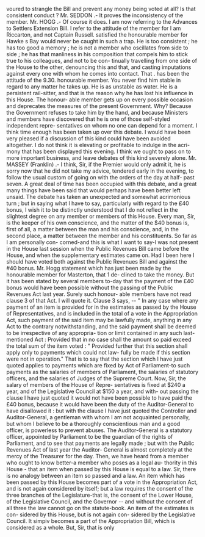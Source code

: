 voured to strangle the Bill and prevent any money being voted at all? Is that consistent conduct ? Mr. SEDDON .- It proves the inconsistency of the member. Mr. HOGG .- Of course it does. I am now referring to the Advances to Settlers Extension Bill. I refer to the attitude of the member for I am Riccarton, and not Captain Russell. satisfied the honourable member for Hawke s Bay would never be caught in such a trap. He is too consistent ; he has too good a memory ; he is not a member who oscillates from side to side ; he has that manliness in his composition that compels him to stick true to his colleagues, and not to be con- tinually travelling from one side of the House to the other, denouncing this and that, and casting imputations against every one with whom he comes into contact. That . has been the attitude of the 9.30. honourable member. You never find him stable in regard to any matter he takes up. He is as unstable as water. He is a persistent rail-sitter, and that is the reason why he has lost his influence in this House. The honour- able member gets up on every possible occasion and deprecates the measures of the present Government. Why? Because the Government refuses to take him by the hand, and because Ministers and members have discovered that he is one of those self-styled independent repre- sentatives on whom no one can depend for a moment. I think time enough has been taken up over this debate. I would have been very pleased if a discussion of this kind could have been avoided altogether. I do not think it is elevating or profitable to indulge in the acri- mony that has been displayed this evening. I think we ought to pass on to more important business, and leave debates of this kind severely alone. Mr. MASSEY (Franklin) .- I think, Sir, if the Premier would only admit it, he is sorry now that he did not take my advice, tendered early in the evening, to follow the usual custom of going on with the orders of the day at half- past seven. A great deal of time has been occupied with this debate, and a great many things have been said that would perhaps have been better left unsaid. The debate has taken an unexpected and somewhat acrimonious turn ; but in saying what I have to say, particularly with regard to the £40 bonus, I wish it to be distinctly understood that I do not reflect in the slightest degree on any member or members of this House. Every man, Sir, is the keeper of his own conscience, and the matter of the $40 bonus is, first of all, a matter between the man and his conscience, and, in the second place, a matter between the member and his constituents. So far as I am personally con- corned-and this is what I want to say-I was not present in the House last session when the Public Revenues Bill came before the House, and when the supplementary estimates came on. Had I been here I should have voted both against the Public Revenues Bill and against the #40 bonus. Mr. Hogg statement which has just been made by the honourable member for Masterton, that 1 de- clined to take the money. But it has been stated by several members to-day that the payment of the £40 bonus would have been possible without the passing of the Public Revenues Act last year. Surely such honour- able members have not read clause 3 of that Act. I will quote it. Clause 3 says, -- " In any case where any payment of an item is provided for in the estimates as passed by the House of Representatives, and is included in the total of a vote in the Appropriation Act, such payment of the said item may be lawfully made, anything in any Act to the contrary notwithstanding, and the said payment shall be deemed to be irrespective of any appropria- tion or limit contained in any such last- mentioned Act : Provided that in no case shall the amount so paid exceed the total sum of the item voted : " Provided further that this section shall apply only to payments which could not law- fully be made if this section were not in operation." That is to say that the section which I have just quoted applies to payments which are fixed by Act of Parliament-to such payments as the salaries of members of Parliament, the salaries of statutory officers, and the salaries of Judges of the Supreme Court. Now, Sir, the salary of members of the House of Repre- sentatives is fixed at $240 a year, and of the Legislative Council at $150 a year, and with- out passing the clause I have just quoted it would not have been possible to have paid the £40 bonus, because it would have been the duty of the Auditor-General to have disallowed it : but with the clause I have just quoted the Controller and Auditor-General, a gentleman with whom I am not acquainted personally, but whom I believe to be a thoroughly conscientious man and a good officer, is powerless to prevent abuses. The Auditor-General is a statutory officer, appointed by Parliament to be the guardian of the rights of Parliament, and to see that payments are legally made ; but with the Public Revenues Act of last year the Auditor- General is almost completely at the mercy of the Treasurer for the day. Then, we have heard from a member who ought to know better-a member who poses as a legal au- thority in this House - that an item when passed by this House is equal to a law. Sir, there is no analogy between an item so passed and a law. An item which has been passed by this House becomes part of a vote in the Appropriation Act, and is not again considered by itself; but a law requires the consent of the three branches of the Legislature-that is, the consent of the Lower House, of the Legislative Council, and the Governor -- and without the consent of all three the law cannot go on the statute-book. An item of the estimates is con- sidered by this House, but is not again con- sidered by the Legislative Council. It simpiv becomes a part of the Appropriation Bill, which is considered as a whole. But, Sir, that is only 